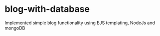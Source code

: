 # blog-with-database
Implemented simple blog functionality using EJS templating, NodeJs and mongoDB
